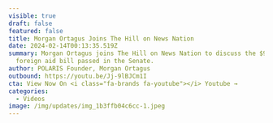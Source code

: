 ```yaml
---
visible: true
draft: false
featured: false
title: Morgan Ortagus Joins The Hill on News Nation
date: 2024-02-14T00:13:35.519Z
summary: Morgan Ortagus joins The Hill on News Nation to discuss the $95 billion
  foreign aid bill passed in the Senate.
author: POLARIS Founder, Morgan Ortagus
outbound: https://youtu.be/Jj-9lBJCm1I
cta: View Now On <i class="fa-brands fa-youtube"></i> Youtube →
categories:
  - Videos
image: /img/updates/img_1b3ffb04c6cc-1.jpeg
---
```

